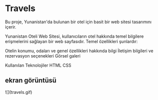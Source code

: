 <h1>Travels </h1>

Bu proje, Yunanistan'da bulunan bir otel için basit bir web sitesi tasarımını içerir.


Yunanistan Oteli Web Sitesi, kullanıcıların otel hakkında temel bilgilere erişmelerini sağlayan bir web sayfasıdır. Temel özellikleri şunlardır:

Otelin konumu, odaları ve genel özellikleri hakkında bilgi
İletişim bilgileri ve rezervasyon seçenekleri
Görsel galeri

Kullanılan Teknolojiler
HTML
CSS

<h2> ekran görüntüsü  </h2>
![](travels.gif)